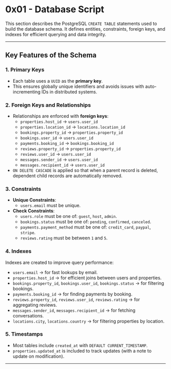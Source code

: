 # 0x01 - Database Script

This section describes the PostgreSQL `CREATE TABLE` statements used to build the database schema. It defines entities, constraints, foreign keys, and indexes for efficient querying and data integrity.

---

## Key Features of the Schema

### 1. **Primary Keys**

- Each table uses a `UUID` as the **primary key**.
- This ensures globally unique identifiers and avoids issues with auto-incrementing IDs in distributed systems.

### 2. **Foreign Keys and Relationships**

- Relationships are enforced with **foreign keys**:
  - `properties.host_id` → `users.user_id`
  - `properties.location_id` → `locations.location_id`
  - `bookings.property_id` → `properties.property_id`
  - `bookings.user_id` → `users.user_id`
  - `payments.booking_id` → `bookings.booking_id`
  - `reviews.property_id` → `properties.property_id`
  - `reviews.user_id` → `users.user_id`
  - `messages.sender_id` → `users.user_id`
  - `messages.recipient_id` → `users.user_id`
- `ON DELETE CASCADE` is applied so that when a parent record is deleted, dependent child records are automatically removed.

### 3. **Constraints**

- **Unique Constraints**:
  - `users.email` must be unique.
- **Check Constraints**:
  - `users.role` must be one of: `guest`, `host`, `admin`.
  - `bookings.status` must be one of: `pending`, `confirmed`, `canceled`.
  - `payments.payment_method` must be one of: `credit_card`, `paypal`, `stripe`.
  - `reviews.rating` must be between `1` and `5`.

### 4. **Indexes**

Indexes are created to improve query performance:

- `users.email` → for fast lookups by email.
- `properties.host_id` → for efficient joins between users and properties.
- `bookings.property_id`, `bookings.user_id`, `bookings.status` → for filtering bookings.
- `payments.booking_id` → for finding payments by booking.
- `reviews.property_id`, `reviews.user_id`, `reviews.rating` → for aggregating reviews.
- `messages.sender_id`, `messages.recipient_id` → for fetching conversations.
- `locations.city`, `locations.country` → for filtering properties by location.

### 5. **Timestamps**

- Most tables include `created_at` with `DEFAULT CURRENT_TIMESTAMP`.
- `properties.updated_at` is included to track updates (with a note to update on modification).

---
